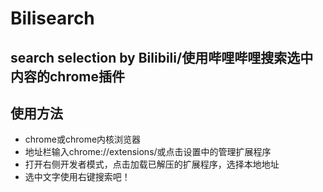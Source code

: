 # Bilisearch
search selection by Bilibili/使用哔哩哔哩搜索选中内容的chrome插件
---
## 使用方法
- chrome或chrome内核浏览器
- 地址栏输入chrome://extensions/或点击设置中的管理扩展程序
- 打开右侧开发者模式，点击加载已解压的扩展程序，选择本地地址
- 选中文字使用右键搜索吧！
